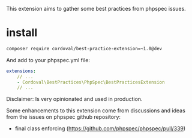 This extension aims to gather some best practices from phpspec issues.

# install

```bash
composer require cordoval/best-practice-extension=~1.0@dev
```

And add to your phpspec.yml file:

```yaml
extensions:
    // ...
    - Cordoval\BestPractices\PhpSpec\BestPracticesExtension
    // ...
```

Disclaimer: Is very opinionated and used in production.

Some enhancements to this extension come from discussions and ideas from the issues
on phpspec github repository:

- final class enforcing (https://github.com/phpspec/phpspec/pull/339)

